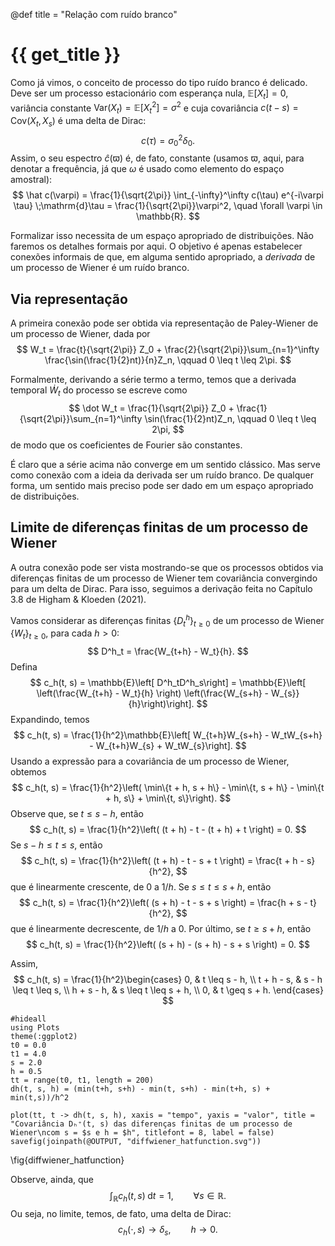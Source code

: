 @def title = "Relação com ruído branco"

# {{ get_title }}

Como já vimos, o conceito de processo do tipo ruído branco é delicado. Deve ser um processo estacionário com esperança nula, $\mathbb{E}[X_t] = 0,$ variância constante $\mathrm{Var}(X_t) = \mathbb{E}[X_t^2] = \sigma^2$ e cuja covariância $c(t-s) = \mathrm{Cov}(X_t, X_s)$ é uma delta de Dirac:
$$
    c(\tau) = \sigma_0^2\delta_0.
$$
Assim, o seu espectro $\hat c(\varpi)$ é, de fato, constante (usamos $\varpi$, aqui, para denotar a frequência, já que $\omega$ é usado como elemento do espaço amostral):
$$
\hat c(\varpi) = \frac{1}{\sqrt{2\pi}} \int_{-\infty}^\infty c(\tau) e^{-i\varpi \tau} \;\mathrm{d}\tau = \frac{1}{\sqrt{2\pi}}\varpi^2, \quad \forall \varpi \in \mathbb{R}.
$$

Formalizar isso necessita de um espaço apropriado de distribuições. Não faremos os detalhes formais por aqui. O objetivo é apenas estabelecer conexões informais de que, em alguma sentido apropriado, a *derivada* de um processo de Wiener é um ruído branco.

## Via representação 

A primeira conexão pode ser obtida via representação de Paley-Wiener de um processo de Wiener, dada por
$$
    W_t = \frac{t}{\sqrt{2\pi}} Z_0 + \frac{2}{\sqrt{2\pi}}\sum_{n=1}^\infty \frac{\sin(\frac{1}{2}nt)}{n}Z_n, \qquad 0 \leq t \leq 2\pi.
$$

Formalmente, derivando a série termo a termo, temos que a derivada temporal $\dot W_t$ do processo se escreve como
$$
    \dot W_t = \frac{1}{\sqrt{2\pi}} Z_0 + \frac{1}{\sqrt{2\pi}}\sum_{n=1}^\infty \sin(\frac{1}{2}nt)Z_n, \qquad 0 \leq t \leq 2\pi,
$$
de modo que os coeficientes de Fourier são constantes.

É claro que a série acima não converge em um sentido clássico. Mas serve como conexão com a ideia da derivada ser um ruído branco. De qualquer forma, um sentido mais preciso pode ser dado em um espaço apropriado de distribuições.

## Limite de diferenças finitas de um processo de Wiener

A outra conexão pode ser vista mostrando-se que os processos obtidos via diferenças finitas de um processo de Wiener tem covariância convergindo para um delta de Dirac. Para isso, seguimos a derivação feita no Capítulo 3.8 de Higham & Kloeden (2021).

Vamos considerar as diferenças finitas $\{D^h_t\}_{t\geq 0}$ de um processo de Wiener $\{W_t\}_{t\geq 0}$, para cada $h>0:$
$$
D^h_t = \frac{W_{t+h} - W_t}{h}.
$$
Defina
$$
c_h(t, s) = \mathbb{E}\left[ D^h_tD^h_s\right] = \mathbb{E}\left[ \left(\frac{W_{t+h} - W_t}{h} \right) \left(\frac{W_{s+h} - W_{s}}{h}\right)\right].
$$
Expandindo, temos
$$
c_h(t, s) = \frac{1}{h^2}\mathbb{E}\left[ W_{t+h}W_{s+h} - W_tW_{s+h} - W_{t+h}W_{s} + W_tW_{s}\right].
$$
Usando a expressão para a covariância de um processo de Wiener, obtemos
$$
c_h(t, s) = \frac{1}{h^2}\left( \min\{t + h, s + h\} - \min\{t, s + h\} - \min\{t + h, s\} + \min\{t, s\}\right).
$$
Observe que, se $t \leq s - h$, então
$$
c_h(t, s) = \frac{1}{h^2}\left( (t + h) - t - (t + h) + t \right) = 0.
$$
Se $s - h \leq t \leq s$, então
$$
c_h(t, s) = \frac{1}{h^2}\left( (t + h) - t - s + t \right) = \frac{t + h - s}{h^2},
$$
que é linearmente crescente, de $0$ a $1/h$. Se $s \leq t \leq s + h$, então
$$
c_h(t, s) = \frac{1}{h^2}\left( (s + h) - t - s + s \right) = \frac{h + s - t}{h^2},
$$
que é linearmente decrescente, de $1/h$ a $0$. Por último, se $t \geq s + h$, então
$$
c_h(t, s) = \frac{1}{h^2}\left( (s + h) - (s + h) - s + s \right) = 0.
$$

Assim,
$$
c_h(t, s) = \frac{1}{h^2}\begin{cases}
0, & t \leq s - h, \\
t + h - s, & s - h \leq t \leq s, \\
h + s - h, & s \leq t \leq s + h, \\
0, & t \geq s + h.
\end{cases}
$$

```julia:diffwiener_hatfunction
#hideall
using Plots
theme(:ggplot2)
t0 = 0.0
t1 = 4.0
s = 2.0
h = 0.5
tt = range(t0, t1, length = 200)
dh(t, s, h) = (min(t+h, s+h) - min(t, s+h) - min(t+h, s) + min(t,s))/h^2

plot(tt, t -> dh(t, s, h), xaxis = "tempo", yaxis = "valor", title = "Covariância Dₕ⁺(t, s) das diferenças finitas de um processo de Wiener\ncom s = $s e h = $h", titlefont = 8, label = false)
savefig(joinpath(@OUTPUT, "diffwiener_hatfunction.svg"))
```
\fig{diffwiener_hatfunction}

Observe, ainda, que
$$
\int_\mathbb{R} c_h(t, s) \;\mathrm{d}t = 1, \qquad \forall s\in \mathbb{R}.
$$
Ou seja, no limite, temos, de fato, uma delta de Dirac:
$$
c_h(\cdot, s) \rightarrow \delta_s, \qquad h \rightarrow 0.
$$
